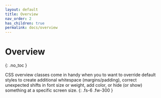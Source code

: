 ```yaml
---
layout: default
title: Overview
nav_order: 2
has_children: true
permalink: docs/overview
---
```

 
# Overview
{: .no_toc }
 
CSS overview classes come in handy when you to want to override default styles to create additional whitespace (margins/padding), correct unexpected shifts in font size or weight, add color, or hide (or show) something at a specific screen size.
{: .fs-6 .fw-300 }

